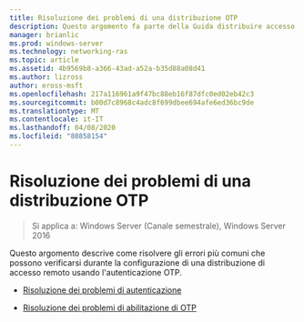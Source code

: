 ```yaml
---
title: Risoluzione dei problemi di una distribuzione OTP
description: Questo argomento fa parte della Guida distribuire accesso remoto con l'autenticazione OTP in Windows Server 2016.
manager: brianlic
ms.prod: windows-server
ms.technology: networking-ras
ms.topic: article
ms.assetid: 4b9569b8-a366-43ad-a52a-b35d88a08d41
ms.author: lizross
author: eross-msft
ms.openlocfilehash: 217a116961a9f47bc88eb16f87dfc0ed02eb42c3
ms.sourcegitcommit: b00d7c8968c4adc8f699dbee694afe6ed36bc9de
ms.translationtype: MT
ms.contentlocale: it-IT
ms.lasthandoff: 04/08/2020
ms.locfileid: "80858154"
---
```

# <a name="troubleshoot-an-otp-deployment"></a>Risoluzione dei problemi di una distribuzione OTP

>Si applica a: Windows Server (Canale semestrale), Windows Server 2016

Questo argomento descrive come risolvere gli errori più comuni che possono verificarsi durante la configurazione di una distribuzione di accesso remoto usando l'autenticazione OTP.  

-   [Risoluzione dei problemi di autenticazione](Troubleshooting-Authentication-Issues.md)  
  
-   [Risoluzione dei problemi di abilitazione di OTP](Troubleshooting-Enabling-OTP.md)  
  


